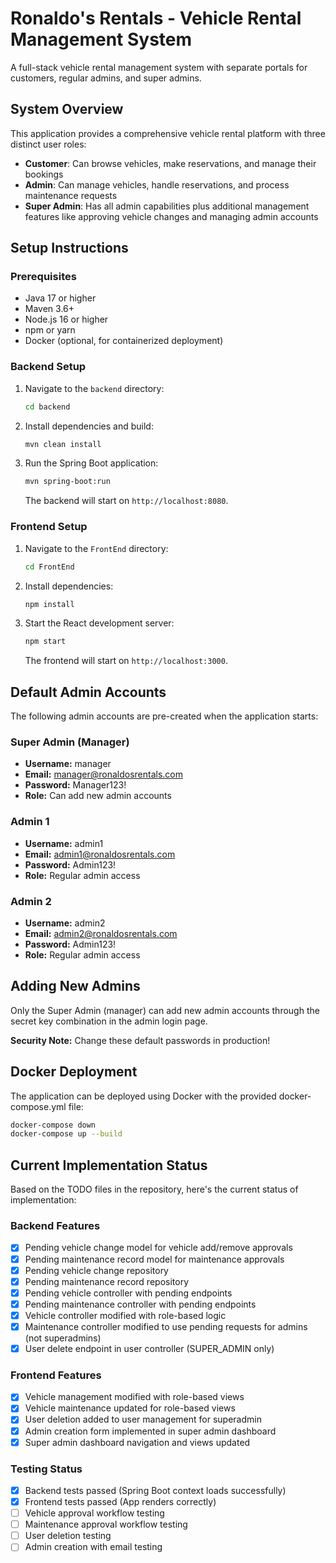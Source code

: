 # Ronaldo's Rentals - Vehicle Rental Management System

A full-stack vehicle rental management system with separate portals for customers, regular admins, and super admins.

## System Overview

This application provides a comprehensive vehicle rental platform with three distinct user roles:
- **Customer**: Can browse vehicles, make reservations, and manage their bookings
- **Admin**: Can manage vehicles, handle reservations, and process maintenance requests
- **Super Admin**: Has all admin capabilities plus additional management features like approving vehicle changes and managing admin accounts

## Setup Instructions

### Prerequisites
- Java 17 or higher
- Maven 3.6+
- Node.js 16 or higher
- npm or yarn
- Docker (optional, for containerized deployment)

### Backend Setup
1. Navigate to the `backend` directory:
   ```bash
   cd backend
   ```

2. Install dependencies and build:
   ```bash
   mvn clean install
   ```

3. Run the Spring Boot application:
   ```bash
   mvn spring-boot:run
   ```
   The backend will start on `http://localhost:8080`.

### Frontend Setup
1. Navigate to the `FrontEnd` directory:
   ```bash
   cd FrontEnd
   ```

2. Install dependencies:
   ```bash
   npm install
   ```

3. Start the React development server:
   ```bash
   npm start
   ```
   The frontend will start on `http://localhost:3000`.

## Default Admin Accounts

The following admin accounts are pre-created when the application starts:

### Super Admin (Manager)
- **Username:** manager
- **Email:** manager@ronaldosrentals.com
- **Password:** Manager123!
- **Role:** Can add new admin accounts

### Admin 1
- **Username:** admin1
- **Email:** admin1@ronaldosrentals.com
- **Password:** Admin123!
- **Role:** Regular admin access

### Admin 2
- **Username:** admin2
- **Email:** admin2@ronaldosrentals.com
- **Password:** Admin123!
- **Role:** Regular admin access

## Adding New Admins

Only the Super Admin (manager) can add new admin accounts through the secret key combination in the admin login page.

**Security Note:** Change these default passwords in production!

## Docker Deployment

The application can be deployed using Docker with the provided docker-compose.yml file:
```bash
docker-compose down
docker-compose up --build
```

## Current Implementation Status

Based on the TODO files in the repository, here's the current status of implementation:

### Backend Features
- [x] Pending vehicle change model for vehicle add/remove approvals
- [x] Pending maintenance record model for maintenance approvals
- [x] Pending vehicle change repository
- [x] Pending maintenance record repository
- [x] Pending vehicle controller with pending endpoints
- [x] Pending maintenance controller with pending endpoints
- [x] Vehicle controller modified with role-based logic
- [x] Maintenance controller modified to use pending requests for admins (not superadmins)
- [x] User delete endpoint in user controller (SUPER_ADMIN only)

### Frontend Features
- [x] Vehicle management modified with role-based views
- [x] Vehicle maintenance updated for role-based views
- [x] User deletion added to user management for superadmin
- [x] Admin creation form implemented in super admin dashboard
- [x] Super admin dashboard navigation and views updated

### Testing Status
- [x] Backend tests passed (Spring Boot context loads successfully)
- [x] Frontend tests passed (App renders correctly)
- [ ] Vehicle approval workflow testing
- [ ] Maintenance approval workflow testing
- [ ] User deletion testing
- [ ] Admin creation with email testing